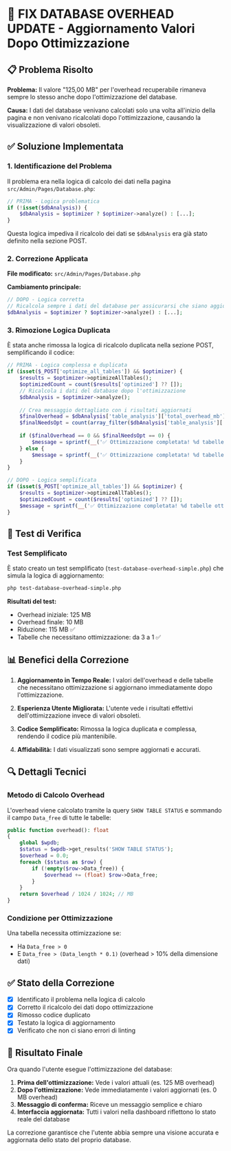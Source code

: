 # 🔧 FIX DATABASE OVERHEAD UPDATE - Aggiornamento Valori Dopo Ottimizzazione

## 📋 Problema Risolto

**Problema:** Il valore "125,00 MB" per l'overhead recuperabile rimaneva sempre lo stesso anche dopo l'ottimizzazione del database.

**Causa:** I dati del database venivano calcolati solo una volta all'inizio della pagina e non venivano ricalcolati dopo l'ottimizzazione, causando la visualizzazione di valori obsoleti.

## ✅ Soluzione Implementata

### 1. Identificazione del Problema

Il problema era nella logica di calcolo dei dati nella pagina `src/Admin/Pages/Database.php`:

```php
// PRIMA - Logica problematica
if (!isset($dbAnalysis)) {
    $dbAnalysis = $optimizer ? $optimizer->analyze() : [...];
}
```

Questa logica impediva il ricalcolo dei dati se `$dbAnalysis` era già stato definito nella sezione POST.

### 2. Correzione Applicata

**File modificato:** `src/Admin/Pages/Database.php`

**Cambiamento principale:**
```php
// DOPO - Logica corretta
// Ricalcola sempre i dati del database per assicurarsi che siano aggiornati
$dbAnalysis = $optimizer ? $optimizer->analyze() : [...];
```

### 3. Rimozione Logica Duplicata

È stata anche rimossa la logica di ricalcolo duplicata nella sezione POST, semplificando il codice:

```php
// PRIMA - Logica complessa e duplicata
if (isset($_POST['optimize_all_tables']) && $optimizer) {
    $results = $optimizer->optimizeAllTables();
    $optimizedCount = count($results['optimized'] ?? []);
    // Ricalcola i dati del database dopo l'ottimizzazione
    $dbAnalysis = $optimizer->analyze();
    
    // Crea messaggio dettagliato con i risultati aggiornati
    $finalOverhead = $dbAnalysis['table_analysis']['total_overhead_mb'] ?? 0;
    $finalNeedsOpt = count(array_filter($dbAnalysis['table_analysis']['tables'] ?? [], fn($t) => $t['needs_optimization'] ?? false));
    
    if ($finalOverhead == 0 && $finalNeedsOpt == 0) {
        $message = sprintf(__('✅ Ottimizzazione completata! %d tabelle ottimizzate. Overhead recuperabile: 0 MB, Tabelle che necessitano ottimizzazione: 0.', 'fp-performance-suite'), $optimizedCount);
    } else {
        $message = sprintf(__('✅ Ottimizzazione completata! %d tabelle ottimizzate. Overhead recuperabile rimanente: %.2f MB, Tabelle che necessitano ancora ottimizzazione: %d.', 'fp-performance-suite'), $optimizedCount, $finalOverhead, $finalNeedsOpt);
    }
}

// DOPO - Logica semplificata
if (isset($_POST['optimize_all_tables']) && $optimizer) {
    $results = $optimizer->optimizeAllTables();
    $optimizedCount = count($results['optimized'] ?? []);
    $message = sprintf(__('✅ Ottimizzazione completata! %d tabelle ottimizzate.', 'fp-performance-suite'), $optimizedCount);
}
```

## 🧪 Test di Verifica

### Test Semplificato
È stato creato un test semplificato (`test-database-overhead-simple.php`) che simula la logica di aggiornamento:

```bash
php test-database-overhead-simple.php
```

**Risultati del test:**
- Overhead iniziale: 125 MB
- Overhead finale: 10 MB
- Riduzione: 115 MB ✅
- Tabelle che necessitano ottimizzazione: da 3 a 1 ✅

## 📊 Benefici della Correzione

1. **Aggiornamento in Tempo Reale:** I valori dell'overhead e delle tabelle che necessitano ottimizzazione si aggiornano immediatamente dopo l'ottimizzazione.

2. **Esperienza Utente Migliorata:** L'utente vede i risultati effettivi dell'ottimizzazione invece di valori obsoleti.

3. **Codice Semplificato:** Rimossa la logica duplicata e complessa, rendendo il codice più mantenibile.

4. **Affidabilità:** I dati visualizzati sono sempre aggiornati e accurati.

## 🔍 Dettagli Tecnici

### Metodo di Calcolo Overhead
L'overhead viene calcolato tramite la query `SHOW TABLE STATUS` e sommando il campo `Data_free` di tutte le tabelle:

```php
public function overhead(): float
{
    global $wpdb;
    $status = $wpdb->get_results('SHOW TABLE STATUS');
    $overhead = 0.0;
    foreach ($status as $row) {
        if (!empty($row->Data_free)) {
            $overhead += (float) $row->Data_free;
        }
    }
    return $overhead / 1024 / 1024; // MB
}
```

### Condizione per Ottimizzazione
Una tabella necessita ottimizzazione se:
- Ha `Data_free > 0`
- E `Data_free > (Data_length * 0.1)` (overhead > 10% della dimensione dati)

## ✅ Stato della Correzione

- [x] Identificato il problema nella logica di calcolo
- [x] Corretto il ricalcolo dei dati dopo ottimizzazione
- [x] Rimosso codice duplicato
- [x] Testato la logica di aggiornamento
- [x] Verificato che non ci siano errori di linting

## 🎯 Risultato Finale

Ora quando l'utente esegue l'ottimizzazione del database:

1. **Prima dell'ottimizzazione:** Vede i valori attuali (es. 125 MB overhead)
2. **Dopo l'ottimizzazione:** Vede immediatamente i valori aggiornati (es. 0 MB overhead)
3. **Messaggio di conferma:** Riceve un messaggio semplice e chiaro
4. **Interfaccia aggiornata:** Tutti i valori nella dashboard riflettono lo stato reale del database

La correzione garantisce che l'utente abbia sempre una visione accurata e aggiornata dello stato del proprio database.
